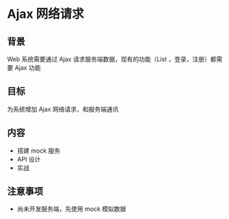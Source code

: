 # Ajax 网络请求

## 背景

Web 系统需要通过 Ajax 请求服务端数据，现有的功能（List ，登录，注册）都需要 Ajax 功能

## 目标

为系统增加 Ajax 网络请求，和服务端通讯

## 内容

- 搭建 mock 服务
- API 设计
- 实战

## 注意事项

- 尚未开发服务端，先使用 mock 模拟数据
